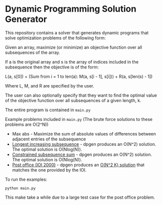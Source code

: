 # Dynamic Programming Solution Generator

This repository contains a solver that generates
dynamic programs that solve optimization problems
of the following form:

Given an array, maximize (or minimize) an objective
function over all subsequences of the array.

If a is the original array and
s is the array of indices included in the subsequence
then the objective is of the form:

L(a, s[0]) + (Sum from i = 1 to len(a): M(a, s[i - 1], s[i])) + R(a, s[len(s) - 1])

Where L, M, and R are specified by the user.

The user can also optionally specify that they want to find
the optimal value of the objective function over all subsequences
of a given length, k.

The entire program is contained in `main.py`

Example problems included in `main.py` (The brute force solutions to these problems are O(2^N))
* Max abs - Maximize the sum of absolute values of
differences between adjacent entries of the subsequence
* [Longest increasing subsequence](https://leetcode.com/problems/longest-increasing-subsequence/) - dpgen produces an O(N^2) solution. The optimal solution is O(Nlog(N)).
* [Constrained subsequence sum](https://leetcode.com/problems/constrained-subsequence-sum/) - dpgen produces an O(N^2) solution. The optimal solution is O(Nlog(N)).
* [Post office (IOI 2000)](https://ioinformatics.org/page/ioi-2000/26) - dpgen produces an [O(N^2 K) solution](https://www.iarcs.org.in/inoi/online-study-material/problems/postoffice-soln.php#solution) that matches the one provided by the IOI.


To run the examples:

```
python main.py
```

This make take a while due to a large test case
for the post office problem.

